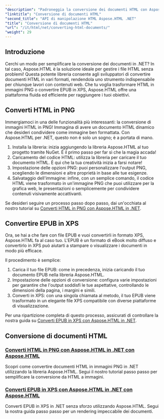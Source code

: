 ```yaml
---
"description": "Padroneggia la conversione dei documenti HTML con Aspose.HTML per .NET! Impara a convertire HTML in PNG e EPUB in XPS senza sforzo con le nostre semplici guide."
"linktitle": "Conversione di documenti HTML"
"second_title": "API di manipolazione HTML Aspose.HTML .NET"
"title": "Conversione di documenti HTML"
"url": "/it/html/net/converting-html-documents/"
"weight": 29
---
```


## Introduzione
Cerchi un modo per semplificare la conversione dei documenti in .NET? In tal caso, Aspose.HTML è la soluzione ideale per gestire i file HTML senza problemi! Questa potente libreria consente agli sviluppatori di convertire documenti HTML in vari formati, rendendola uno strumento indispensabile per chiunque lavori con contenuti web. Che tu voglia trasformare HTML in immagini PNG o convertire EPUB in XPS, Aspose.HTML offre una piattaforma fluida ed efficiente per raggiungere i tuoi obiettivi.

## Converti HTML in PNG
Immergiamoci in una delle funzionalità più interessanti: la conversione di immagini HTML in PNG! Immagina di avere un documento HTML dinamico che desideri condividere come immagine ben formattata. Con Aspose.HTML per .NET, questo non è solo un sogno; è a portata di mano. 

1. Installa la libreria: inizia aggiungendo la libreria Aspose.HTML al tuo progetto tramite NuGet. È il primo passo per far sì che la magia accada!
2. Caricamento del codice HTML: utilizza la libreria per caricare il tuo documento HTML. È qui che la tua creatività inizia a farsi notare!
3. Impostazione delle opzioni PNG: puoi personalizzare l'output PNG, scegliendo le dimensioni e altre proprietà in base alle tue esigenze.
4. Salvataggio dell'immagine: infine, con un semplice comando, il codice HTML viene trasformato in un'immagine PNG che puoi utilizzare per la grafica web, le presentazioni o semplicemente per condividere contenuti visivamente accattivanti.

Se desideri seguire un processo passo dopo passo, dai un'occhiata al nostro tutorial su [Converti HTML in PNG con Aspose.HTML in .NET](./convert-html-as-png/). 

## Convertire EPUB in XPS
Ora, se hai a che fare con file EPUB e vuoi convertirli in formato XPS, Aspose.HTML fa al caso tuo. L'EPUB è un formato di eBook molto diffuso e convertirlo in XPS può aiutarti a stampare o visualizzare i documenti in modo più efficace.

Il procedimento è semplice:

1. Carica il tuo file EPUB: come in precedenza, inizia caricando il tuo documento EPUB nella libreria Aspose.HTML.
2. Impostazione delle opzioni di conversione: configura varie impostazioni per garantire che l'output soddisfi le tue aspettative, controllando le dimensioni della pagina, i margini e simili.
3. Converti in XPS: con una singola chiamata al metodo, il tuo EPUB viene trasformato in un elegante file XPS compatibile con diverse piattaforme di visualizzazione.

Per una ripartizione completa di questo processo, assicurati di controllare la nostra guida su [Converti EPUB in XPS con Aspose.HTML in .NET](./convert-epub-as-xps/). 

## Conversione di documenti HTML
### [Converti HTML in PNG con Aspose.HTML in .NET con Aspose.HTML](./convert-html-as-png/)
Scopri come convertire documenti HTML in immagini PNG in .NET utilizzando la libreria Aspose.HTML. Segui il nostro tutorial passo passo per semplificare la conversione da HTML a immagini.
### [Converti EPUB in XPS con Aspose.HTML in .NET con Aspose.HTML](./convert-epub-as-xps/)
Converti EPUB in XPS in .NET senza sforzo utilizzando Aspose.HTML. Segui la nostra guida passo passo per un rendering impeccabile dei documenti.